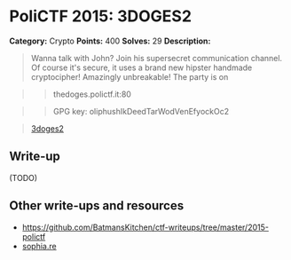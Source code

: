 # PoliCTF 2015: 3DOGES2

**Category:** Crypto
**Points:** 400
**Solves:** 29
**Description:**

> Wanna talk with John? Join his supersecret communication channel. Of course it's secure, it uses a brand new hipster handmade cryptocipher! Amazingly unbreakable! The party is on

>> thedoges.polictf.it:80

>> GPG key: oliphushIkDeedTarWodVenEfyockOc2

>[3doges2](3doges2_73e23df92b0305a9d90c955c7f4ca7a2.tar.gz.gpg)

## Write-up

(TODO)

## Other write-ups and resources

* <https://github.com/BatmansKitchen/ctf-writeups/tree/master/2015-polictf>
* [sophia.re](http://www.sophia.re/plaid2015_parlor2_writeup.html) 
